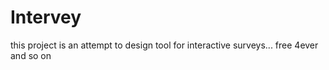 # Intervey

this project is an attempt to design tool for interactive surveys... free 4ever and so on
